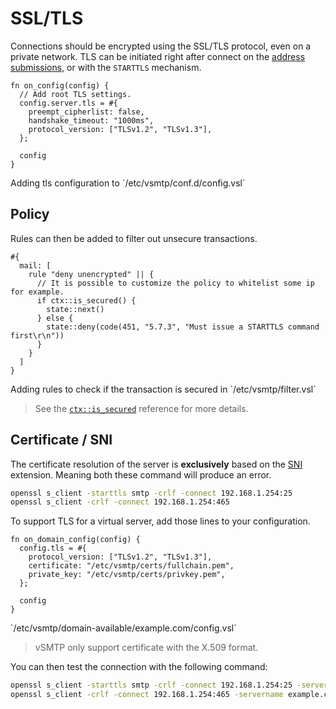 # SSL/TLS

Connections should be encrypted using the SSL/TLS protocol, even on a private network.
TLS can be initiated right after connect on the [address submissions](../../ref/vSL/api/var::cfg.md),
or with the `STARTTLS` mechanism.

```rust,ignore
fn on_config(config) {
  // Add root TLS settings.
  config.server.tls = #{
    preempt_cipherlist: false,
    handshake_timeout: "1000ms",
    protocol_version: ["TLSv1.2", "TLSv1.3"],
  };

  config
}
```

<p class="ann"> Adding tls configuration to `/etc/vsmtp/conf.d/config.vsl` </p>

## Policy

Rules can then be added to filter out unsecure transactions.

```
#{
  mail: [
    rule "deny unencrypted" || {
      // It is possible to customize the policy to whitelist some ip for example.
      if ctx::is_secured() {
        state::next()
      } else {
        state::deny(code(451, "5.7.3", "Must issue a STARTTLS command first\r\n"))
      }
    }
  ]
}
```

<p class="ann"> Adding rules to check if the transaction is secured in `/etc/vsmtp/filter.vsl` </p>

> See the [`ctx::is_secured`][is_secured_fn_ref] reference for more details.

[is_secured_fn_ref]: ../../ref/vSL/api/fn::global::ctx.md

## Certificate / SNI

The certificate resolution of the server is **exclusively** based on the [SNI](https://en.wikipedia.org/wiki/Server_Name_Indication) extension. Meaning both these command will produce an error.

```sh
openssl s_client -starttls smtp -crlf -connect 192.168.1.254:25
openssl s_client -crlf -connect 192.168.1.254:465
```

To support TLS for a virtual server, add those lines to your configuration.

```rust,ignore
fn on_domain_config(config) {
  config.tls = #{
    protocol_version: ["TLSv1.2", "TLSv1.3"],
    certificate: "/etc/vsmtp/certs/fullchain.pem",
    private_key: "/etc/vsmtp/certs/privkey.pem",
  };

  config
}
```

<p class="ann"> `/etc/vsmtp/domain-available/example.com/config.vsl` </p>

> vSMTP only support certificate with the X.509 format.

You can then test the connection with the following command:

```sh
openssl s_client -starttls smtp -crlf -connect 192.168.1.254:25 -servername example.com
openssl s_client -crlf -connect 192.168.1.254:465 -servername example.com
```
